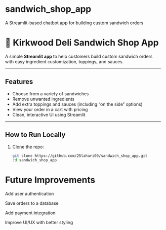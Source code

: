 # sandwich_shop_app
A Streamlit-based chatbot app for building custom sandwich orders 
# 🥪 Kirkwood Deli Sandwich Shop App

A simple **Streamlit app** to help customers build custom sandwich orders with easy ingredient customization, toppings, and sauces.

---

## Features

- Choose from a variety of sandwiches  
- Remove unwanted ingredients  
- Add extra toppings and sauces (including “on the side” options)  
- View your order in a cart with pricing  
- Clean, interactive UI using Streamlit  

---

## How to Run Locally

1. Clone the repo:  
   ```bash
   git clone https://github.com/25lahari09/sandwich_shop_app.git
   cd sandwich_shop_app
# Future Improvements
Add user authentication

Save orders to a database

Add payment integration

Improve UI/UX with better styling

